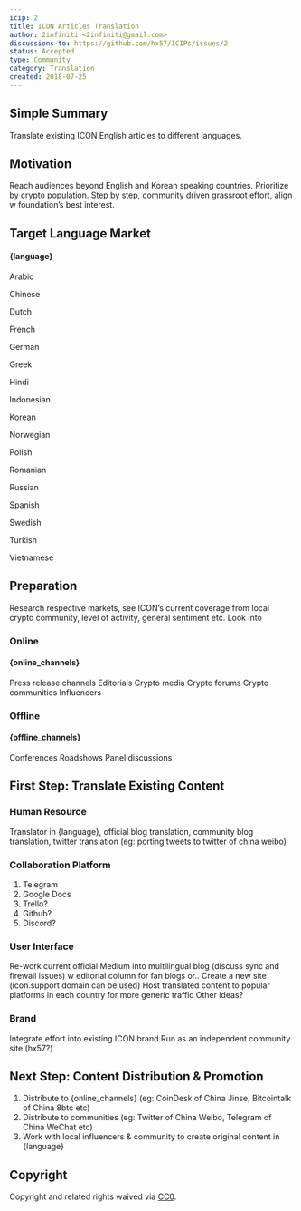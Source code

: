 ```yaml
---
icip: 2
title: ICON Articles Translation
author: 2infiniti <2infiniti@gmail.com>
discussions-to: https://github.com/hx57/ICIPs/issues/2
status: Accepted
type: Community
category: Translation
created: 2018-07-25
---
```


## Simple Summary
Translate existing ICON English articles to different languages.

## Motivation
Reach audiences beyond English and Korean speaking countries. Prioritize by crypto population. Step by step, community driven grassroot effort, align w foundation’s best interest.

## Target Language Market
#### {language} 
Arabic

Chinese

Dutch

French

German

Greek

Hindi

Indonesian

Korean

Norwegian

Polish

Romanian

Russian

Spanish

Swedish

Turkish

Vietnamese

## Preparation
Research respective markets, see ICON’s current coverage from local crypto community, level of activity, general sentiment etc. Look into 

### Online
#### {online_channels}
Press release channels 
Editorials
Crypto media
Crypto forums
Crypto communities
Influencers 

### Offline
#### {offline_channels}
Conferences
Roadshows
Panel discussions

## First Step: Translate Existing Content
### Human Resource 
Translator in {language}, official blog translation, community blog translation, twitter translation (eg: porting tweets to twitter of china weibo)

### Collaboration Platform
1. Telegram
2. Google Docs
3. Trello?
4. Github?
5. Discord?

### User Interface
Re-work current official Medium into multilingual blog (discuss sync and firewall issues) w editorial column for fan blogs or..
Create a new site (icon.support domain can be used)
Host translated content to popular platforms in each country for more generic traffic
Other ideas?

### Brand
Integrate effort into existing ICON brand
Run as an independent community site (hx57?)

## Next Step: Content Distribution & Promotion
1. Distribute to {online_channels} (eg: CoinDesk of China Jinse, Bitcointalk of China 8btc etc)
2. Distribute to communities (eg: Twitter of China Weibo, Telegram of China WeChat etc)
3. Work with local influencers & community to create original content in {language}




## Copyright
Copyright and related rights waived via [CC0](https://creativecommons.org/publicdomain/zero/1.0/).